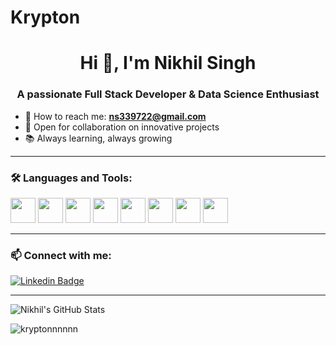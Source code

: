 # Krypton
<h1 align="center">Hi 👋, I'm Nikhil Singh</h1>
<h3 align="center">A passionate Full Stack Developer & Data Science Enthusiast</h3>

- 📧 How to reach me: **ns339722@gmail.com**
- 👯 Open for collaboration on innovative projects
- 📚 Always learning, always growing

---

### 🛠️ Languages and Tools:
<p align="left">
  <img src="https://cdn.jsdelivr.net/gh/devicons/devicon/icons/html5/html5-original.svg" width="40" height="40"/>
  <img src="https://cdn.jsdelivr.net/gh/devicons/devicon/icons/css3/css3-original.svg" width="40" height="40"/>
  <img src="https://cdn.jsdelivr.net/gh/devicons/devicon/icons/javascript/javascript-original.svg" width="40" height="40"/>
  <img src="https://cdn.jsdelivr.net/gh/devicons/devicon/icons/python/python-original.svg" width="40" height="40"/>
  <img src="https://cdn.jsdelivr.net/gh/devicons/devicon/icons/react/react-original.svg" width="40" height="40"/>
  <img src="https://cdn.jsdelivr.net/gh/devicons/devicon/icons/docker/docker-original.svg" width="40" height="40"/>
  <img src="https://cdn.jsdelivr.net/gh/devicons/devicon/icons/mysql/mysql-original.svg" width="40" height="40"/>
  <img src="https://cdn.jsdelivr.net/gh/devicons/devicon/icons/firebase/firebase-plain.svg" width="40" height="40"/>
</p>

---

### 📫 Connect with me:
[![Linkedin Badge](https://img.shields.io/badge/-Nikhil%20Singh-blue?style=flat-square&logo=Linkedin&logoColor=white&link=https://www.linkedin.com/in/nikhil-singh-b955a0284/)](https://www.linkedin.com/in/nikhil-singh-b955a0284/)

---

![Nikhil's GitHub Stats](https://github-readme-stats.vercel.app/api?username=Kryptonnnnnn&show_icons=true&theme=radical)

<p align="left"> <img src="https://komarev.com/ghpvc/?username=Kryptonnnnnn&label=Profile%20views&color=0e75b6&style=flat" alt="kryptonnnnnn" /> </p>


